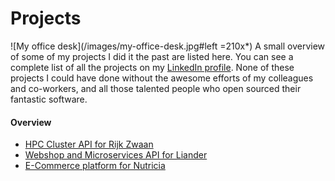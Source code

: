 # Projects

![My office desk](/images/my-office-desk.jpg#left =210x*) A small overview of some of my projects I did it the past are listed here. You can see a complete list of all the projects on my [LinkedIn profile](https://www.linkedin.com/in/maerteijn/). None of these projects I could have done without the awesome efforts of my colleagues and co-workers, and all those talented people who open sourced their fantastic software.

#### Overview
- [HPC Cluster API for Rijk Zwaan](/en/projects/hpc-cluster-api-for-rijk-zwaan)
- [Webshop and Microservices API for Liander](/en/projects/webshop-and-microservices-api-for-liander)
- [E-Commerce platform for Nutricia](/en/projects/e-commerce-platform-for-nutricia)
